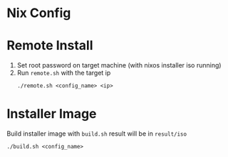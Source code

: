 # Nix Config

# Remote Install

1. Set root password on target machine (with nixos installer iso running)
2. Run `remote.sh` with the target ip
   ```
   ./remote.sh <config_name> <ip>
   ```

# Installer Image

Build installer image with `build.sh` result will be in `result/iso`
```
./build.sh <config_name>
```
